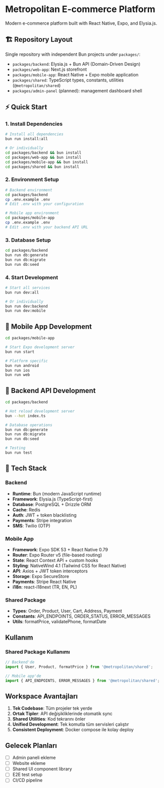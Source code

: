# Metropolitan E-commerce Platform

Modern e-commerce platform built with React Native, Expo, and Elysia.js.

## 🏗️ Repository Layout

Single repository with independent Bun projects under `packages/`:
- `packages/backend`: Elysia.js + Bun API (Domain-Driven Design)
- `packages/web-app`: Next.js storefront
- `packages/mobile-app`: React Native + Expo mobile application
- `packages/shared`: TypeScript types, constants, utilities (`@metropolitan/shared`)
- `packages/admin-panel` (planned): management dashboard shell

## ⚡ Quick Start

### 1. Install Dependencies
```bash
# Install all dependencies
bun run install:all

# Or individually
cd packages/backend && bun install
cd packages/web-app && bun install
cd packages/mobile-app && bun install
cd packages/shared && bun install
```

### 2. Environment Setup
```bash
# Backend environment
cd packages/backend
cp .env.example .env
# Edit .env with your configuration

# Mobile app environment
cd packages/mobile-app
cp .env.example .env
# Edit .env with your backend API URL
```

### 3. Database Setup
```bash
cd packages/backend
bun run db:generate
bun run db:migrate
bun run db:seed
```

### 4. Start Development
```bash
# Start all services
bun run dev:all

# Or individually
bun run dev:backend
bun run dev:mobile
```

## 📱 Mobile App Development

```bash
cd packages/mobile-app

# Start Expo development server
bun run start

# Platform specific
bun run android
bun run ios
bun run web
```

## 🔧 Backend API Development

```bash
cd packages/backend

# Hot reload development server
bun --hot index.ts

# Database operations
bun run db:generate
bun run db:migrate
bun run db:seed

# Testing
bun run test
```

## 🎯 Tech Stack

### Backend
- **Runtime**: Bun (modern JavaScript runtime)
- **Framework**: Elysia.js (TypeScript-first)
- **Database**: PostgreSQL + Drizzle ORM
- **Cache**: Redis
- **Auth**: JWT + token blacklisting
- **Payments**: Stripe integration
- **SMS**: Twilio (OTP)

### Mobile App
- **Framework**: Expo SDK 53 + React Native 0.79
- **Router**: Expo Router v5 (file-based routing)
- **State**: React Context API + custom hooks
- **Styling**: NativeWind 4.1 (Tailwind CSS for React Native)
- **API**: Axios + JWT token interceptors
- **Storage**: Expo SecureStore
- **Payments**: Stripe React Native
- **i18n**: react-i18next (TR, EN, PL)

### Shared Package
- **Types**: Order, Product, User, Cart, Address, Payment
- **Constants**: API_ENDPOINTS, ORDER_STATUS, ERROR_MESSAGES
- **Utils**: formatPrice, validatePhone, formatDate

## Kullanım

### Shared Package Kullanımı

```typescript
// Backend'de
import { User, Product, formatPrice } from '@metropolitan/shared';

// Mobile app'de
import { API_ENDPOINTS, ERROR_MESSAGES } from '@metropolitan/shared';
```

## Workspace Avantajları

1. **Tek Codebase**: Tüm projeler tek yerde
2. **Ortak Tipler**: API değişikliklerinde otomatik sync
3. **Shared Utilities**: Kod tekrarını önler
4. **Unified Development**: Tek komutla tüm servisleri çalıştır
5. **Consistent Deployment**: Docker compose ile kolay deploy

## Gelecek Planları

- [ ] Admin paneli ekleme
- [ ] Website ekleme
- [ ] Shared UI component library
- [ ] E2E test setup
- [ ] CI/CD pipeline 

